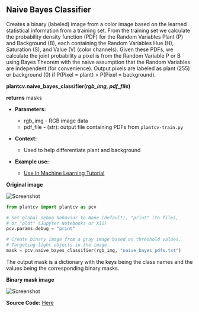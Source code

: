 ## Naive Bayes Classifier

Creates a binary (labeled) image from a color image based on the learned statistical information from
a training set. From the training set we calculate the probability density function (PDF) for the Random Variables
Plant (P) and Background (B), each containing the Random Variables Hue (H), Saturation (S), and Value (V)
(color channels). Given these PDFs, we calculate the joint probability a pixel is from the Random Variable P or B using
Bayes Theorem with the naive assumption that the Random Variables are independent (for convenience). Output pixels are
labeled as plant (255) or background (0) if P(Pixel = plant) > P(Pixel = background).

**plantcv.naive_bayes_classifier(*rgb_img, pdf_file*)**

**returns** masks

- **Parameters:**
    - rgb_img - RGB image data
    - pdf_file - (str): output file containing PDFs from `plantcv-train.py`
   
- **Context:**
    - Used to help differentiate plant and background
- **Example use:**
    - [Use In Machine Learning Tutorial](tutorials/machine_learning_tutorial.md)
    
**Original image**

![Screenshot](img/documentation_images/naive_bayes_classifier/original_image.jpg)


```python
from plantcv import plantcv as pcv

# Set global debug behavior to None (default), "print" (to file), 
# or "plot" (Jupyter Notebooks or X11)
pcv.params.debug = "print"

# Create binary image from a gray image based on threshold values. 
# Targeting light objects in the image.
mask = pcv.naive_bayes_classifier(rgb_img, "naive_bayes_pdfs.txt")

```

The output mask is a dictionary with the keys being the class names and the values being the corresponding binary masks.

**Binary mask image**

![Screenshot](img/documentation_images/naive_bayes_classifier/mask_image.jpg)

**Source Code:** [Here](https://github.com/danforthcenter/plantcv/blob/master/plantcv/learn/naive_bayes.py)
